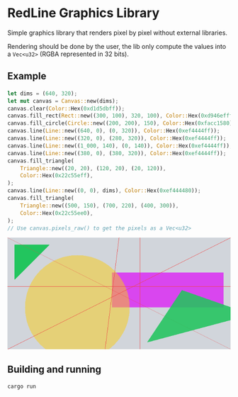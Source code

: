 # RedLine Graphics Library

Simple graphics library that renders pixel by pixel without external libraries.

Rendering should be done by the user, the lib only compute the values into a `Vec<u32>` (RGBA represented in 32 bits).

## Example

```rust
let dims = (640, 320);
let mut canvas = Canvas::new(dims);
canvas.clear(Color::Hex(0xd1d5dbff));
canvas.fill_rect(Rect::new((300, 100), 320, 100), Color::Hex(0xd946efff));
canvas.fill_circle(Circle::new((200, 200), 150), Color::Hex(0xfacc1580));
canvas.line(Line::new((640, 0), (0, 320)), Color::Hex(0xef4444ff));
canvas.line(Line::new((320, 0), (280, 320)), Color::Hex(0xef4444ff));
canvas.line(Line::new((1_000, 140), (0, 140)), Color::Hex(0xef4444ff));
canvas.line(Line::new((380, 0), (380, 320)), Color::Hex(0xef4444ff));
canvas.fill_triangle(
    Triangle::new((20, 20), (120, 20), (20, 120)),
    Color::Hex(0x22c55eff),
);
canvas.line(Line::new((0, 0), dims), Color::Hex(0xef444480));
canvas.fill_triangle(
    Triangle::new((500, 150), (700, 220), (400, 300)),
    Color::Hex(0x22c55ee0),
);
// Use canvas.pixels_raw() to get the pixels as a Vec<u32>
```

![Rendered shapes](./assets/mixed_shapes.png)

## Building and running

```bash
cargo run
```
